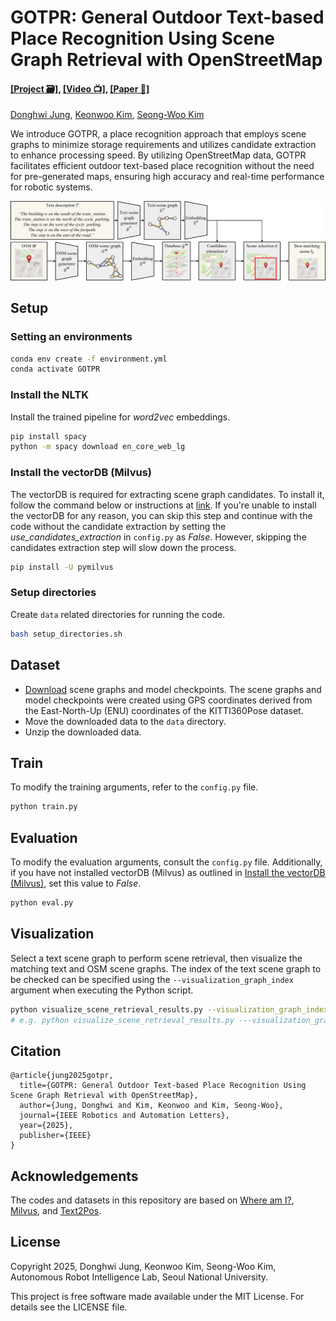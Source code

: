 # GOTPR: General Outdoor Text-based Place Recognition Using Scene Graph Retrieval with OpenStreetMap
#### [[Project 🗃️]](https://donghwijung.github.io/GOTPR_page/), [[Video 📺]](https://youtu.be/59K14A1NqNw?si=orx-xycsKZd6-zuC), [[Paper 📖]](https://arxiv.org/abs/2501.08575)

[Donghwi Jung](https://donghwijung.github.io/), [Keonwoo Kim](https://www.notion.so/Keonwoo-Kim-743fdb8532e34542bca4172790183849?pvs=4), [Seong-Woo Kim](https://arisnu.squarespace.com/director)

We introduce GOTPR, a place recognition approach that employs scene graphs to minimize storage requirements and utilizes candidate extraction to enhance processing speed. By utilizing OpenStreetMap data, GOTPR facilitates efficient outdoor text-based place recognition without the need for pre-generated maps, ensuring high accuracy and real-time performance for robotic systems.
<p align="center">
  <img src="./images/process.jpg">
</p>

## Setup
### Setting an environments
```bash
conda env create -f environment.yml
conda activate GOTPR
```
### Install the NLTK
Install the trained pipeline for *word2vec* embeddings.
```bash
pip install spacy
python -m spacy download en_core_web_lg
```
### Install the vectorDB (Milvus)
The vectorDB is required for extracting scene graph candidates. To install it, follow the command below or instructions at [link](https://github.com/milvus-io/milvus). If you're unable to install the vectorDB for any reason, you can skip this step and continue with the code without the candidate extraction by setting the *use_candidates_extraction* in `config.py` as *False*. However, skipping the candidates extraction step will slow down the process.
```bash
pip install -U pymilvus
```
### Setup directories
Create `data` related directories for running the code.
```bash
bash setup_directories.sh
```

## Dataset
- [Download](https://drive.google.com/drive/folders/1oLksAHJl-AUjUM-LIVP5e3i9wMGqhxyl?usp=sharing) scene graphs and model checkpoints. The scene graphs and model checkpoints were created using GPS coordinates derived from the East-North-Up (ENU) coordinates of the KITTI360Pose dataset.
- Move the downloaded data to the `data` directory.
- Unzip the downloaded data.

## Train
To modify the training arguments, refer to the `config.py` file.
```bash
python train.py
```

## Evaluation
To modify the evaluation arguments, consult the `config.py` file. Additionally, if you have not installed vectorDB (Milvus) as outlined in [Install the vectorDB (Milvus)](#install-the-vectordb-milvus), set this value to *False*.
```bash
python eval.py
```

## Visualization
Select a text scene graph to perform scene retrieval, then visualize the matching text and OSM scene graphs. The index of the text scene graph to be checked can be specified using the `--visualization_graph_index` argument when executing the Python script.
```bash
python visualize_scene_retrieval_results.py --visualization_graph_index <text_graph_index>
# e.g. python visualize_scene_retrieval_results.py ---visualization_graph_index 2500 
```

## Citation
```
@article{jung2025gotpr,
  title={GOTPR: General Outdoor Text-based Place Recognition Using Scene Graph Retrieval with OpenStreetMap},
  author={Jung, Donghwi and Kim, Keonwoo and Kim, Seong-Woo},
  journal={IEEE Robotics and Automation Letters},
  year={2025},
  publisher={IEEE}
}
```

## Acknowledgements
The codes and datasets in this repository are based on [Where am I?](https://github.com/jiaqchen/whereami-text2sgm), [Milvus](https://github.com/milvus-io/milvus), and [Text2Pos](https://github.com/mako443/Text2Pos-CVPR2022).

## License

Copyright 2025, Donghwi Jung, Keonwoo Kim, Seong-Woo Kim, Autonomous Robot Intelligence Lab, Seoul National University.

This project is free software made available under the MIT License. For details see the LICENSE file.
